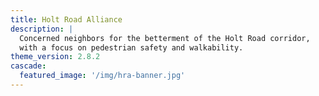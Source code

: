 ```yaml
---
title: Holt Road Alliance
description: |
  Concerned neighbors for the betterment of the Holt Road corridor,
  with a focus on pedestrian safety and walkability.
theme_version: 2.8.2
cascade:
  featured_image: '/img/hra-banner.jpg'
---
```


<!--
Welcome!  Holt Road Alliance is an organization made up of neighbors with a
shared interest in improving the walkability and pedestrian safety along the
Holt Rd. corridor near Marietta, GA.

We aim to focus on issues such as crosswalk efficacy, sidewalk continuity,
general state of repair of existing sidewalks, and smaller beautification
efforts paid for through a combination of county, state, and private funding.

If you are one of our neighbors and interested in learning more, please get 
in touch with us on the [Connect]({{< ref "connect" >}}) page.
-->